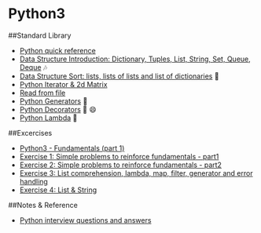 # Python3  

##Standard Library
  * [Python quick reference](https://github.com/harishvc/challenges/blob/master/python-intro.py)  
  * [Data Structure Introduction: Dictionary, Tuples, List, String, Set, Queue, Deque](https://github.com/harishvc/challenges/blob/master/python-intro2.py) :notes:    
  * [Data Structure Sort: lists, lists of lists and list of dictionaries](https://github.com/harishvc/challenges/blob/master/python-intro3.py)  :rocket:  
  * [Python Iterator &amp; 2d Matrix](https://github.com/harishvc/quick-references/blob/master/python3/python-intro-10.py)    
  * [Read from file](https://github.com/harishvc/quick-references/blob/master/python3/python-intro-11.py)  
  * [Python Generators](http://harishvc.com/2015/11/30/python-generator/) :art:     
  * [Python Decorators](https://github.com/harishvc/quick-references/blob/master/python3/python-intro-9.md)  :art: :smile:    
  * [Python Lambda](https://github.com/harishvc/challenges/blob/master/lambda.py) :rocket:   

##Excercises
  * [Python3 - Fundamentals (part 1)](https://github.com/harishvc/quick-references/blob/master/python3/python-intro4.md)  
  * [Exercise 1: Simple problems to reinforce fundamentals - part1](https://github.com/harishvc/quick-references/blob/master/python3/python-intro-7.md)
  * [Exercise 2: Simple problems to reinforce fundamentals - part2](https://github.com/harishvc/quick-references/blob/master/python3/python-intro-12.md)      
  * [Exercise 3: List comprehension, lambda, map, filter, generator and error handling](https://github.com/harishvc/quick-references/blob/master/python3/python-intro-6.md)  
  * [Exercise 4: List & String](https://github.com/harishvc/quick-references/blob/master/python3/python-intro-8.md) 
 

##Notes & Reference
  * [Python interview questions and answers](http://www.ilian.io/python-interview-question-and-answers/)  

